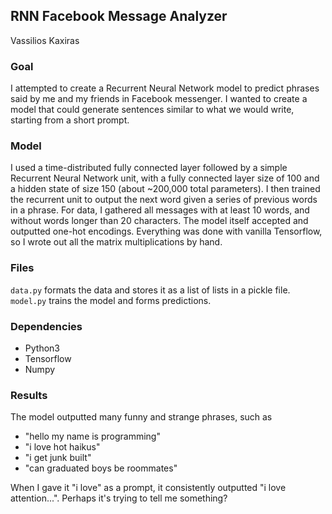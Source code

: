 ## RNN Facebook Message Analyzer
Vassilios Kaxiras

### Goal

I attempted to create a Recurrent Neural Network model to predict phrases said by me and my friends in Facebook messenger. I wanted to create a model that could generate sentences similar to what we would write, starting from a short prompt.

### Model

I used a time-distributed fully connected layer followed by a simple Recurrent Neural Network unit, with a fully connected layer size of 100 and a hidden state of size 150 (about ~200,000 total parameters). I then trained the recurrent unit to output the next word given a series of previous words in a phrase. For data, I gathered all messages with at least 10 words, and without words longer than 20 characters. The model itself accepted and outputted one-hot encodings. Everything was done with vanilla Tensorflow, so I wrote out all the matrix multiplications by hand.

### Files

`data.py` formats the data and stores it as a list of lists in a pickle file.
`model.py` trains the model and forms predictions.

### Dependencies

- Python3
- Tensorflow
- Numpy

### Results

The model outputted many funny and strange phrases, such as
- "hello my name is programming"
- "i love hot haikus"
- "i get junk built"
- "can graduated boys be roommates"

When I gave it "i love" as a prompt, it consistently outputted "i love attention...". Perhaps it's trying to tell me something?
